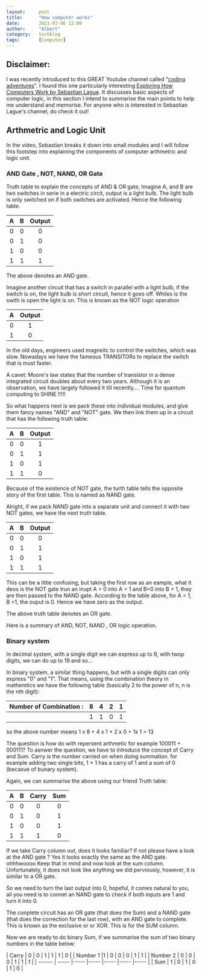 ```yaml
---
layout:     post
title:      "How computer works"
date:       2021-03-06 12:00
author:     "Albert"
category:   techblog
tags:       [Computer]
---
```


<html>
<head>
  <!-- Global site tag (gtag.js) - Google Analytics -->
<script async src="https://www.googletagmanager.com/gtag/js?id=G-QY6RDJK8PM"></script>
<script>
  window.dataLayer = window.dataLayer || [];
  function gtag(){dataLayer.push(arguments);}
  gtag('js', new Date());

  gtag('config', 'G-QY6RDJK8PM');
</script>
  <meta charset="utf-8">
  <meta name="viewport" content="width=device-width">
  <title>MathJax example</title>
  <script src="https://polyfill.io/v3/polyfill.min.js?features=es6"></script>
  <script id="MathJax-script" async
          src="https://cdn.jsdelivr.net/npm/mathjax@3/es5/tex-mml-chtml.js">
  </script>
</head>
<body>
 
</body>
</html>

 
 <h2 class="section-heading">Disclaimer:  </h2>
  
  I was recently introduced to this GREAT Youtube channel called "[coding adventures](https://www.youtube.com/c/SebastianLague/videos)". I found this one particularly interesting [Exploring How Computers Work by Sebastian Lague](https://www.youtube.com/watch?v=QZwneRb-zqA).
  It discusses basic aspects of computer logic, in this section I intend to summarise the main points to help me understand and memorise. For anyone who is interested in Sebastian Lague's channel, do check it out!


 <h2 class="section-heading"> Arthmetric and Logic Unit  </h2>
 In the video, Sebastian breaks it down into small modules and I will follow this footstep into explaining the components of computer arthmetric and logic unit.
 
 <h3 class="section-heading"> AND Gate , NOT, NAND, OR Gate</h3>
 
 Truth table to explain the concepts of AND & OR gate, Imagine A, and B are two switches in serie in a 
 electric circit, output is a light bulb. The light bulb is only switched on if both switches are activated. Hence the following table.
 
  | A  | B | Output    |
| :----: |   :----:   |  :---: |
|  0    |  0    | 0  |
| 0     | 1     | 0  |
| 1     | 0     | 0  |
| 1     | 1     | 1  |

The above denotes an AND gate.

Imagine another circuit that has a switch in parallel with a light bulb, if the switch 
is on, the light bulb is short circuit, hence it goes off. Whiles is the swith is open 
the light is on. This is known as the NOT logic operation

| A | Output    |
| :----: | :---: |
|  0    |  1  |
|  1    |  0  | 

In the old days, engineers used magneitc to control the switches, which was slow. Nowadays
we have the fameous TRANSITORs to replace the switch that is must faster. 

A cavet: Moore's law states that the number of transistor in a dense integrated circuit doubles
about every two years. Although it is an observation, we have largely followed it till recently....
Time for quantum computing to SHINE !!!!!

So what happens next is we pack these into individual modules, and give them fancy names "AND" and "NOT" gate.
We then link them up in a circuit that has the following truth table:


  | A  | B | Output    |
| :----: |   :----:   |  :---: |
|  0    |  0    | 1  |
| 0     | 1     | 1  |
| 1     | 0     | 1  |
| 1     | 1     | 0  |

Because of the existence of NOT gate, the turth table tells the opposite story of the first table. This is named as 
NAND gate. 

Alright, if we pack NAND gate into a separate unit and connect it with two NOT gates, we have the next truth table. 

  | A  | B | Output    |
| :----: |   :----:   |  :---: |
|  0    |  0    | 0  |
| 0     | 1     | 1  |
| 1     | 0     | 1  |
| 1     | 1     | 1  |

This can be a little confusing, but taking the first row as an eample, what it deos is the NOT gate trun an inupt A = 0 into 
A = 1 and B=0 into B = 1, they are then passed to the NAND  gate. According to the table above, for A = 1, B =1, the ouput is 0. Hence 
we have zero as the output. 

The above truth table denotes an OR gate.

Here is a summary of AND, NOT, NAND , OR logic operation. 

 <h3 class="section-heading"> Binary system  </h3>
 
 In decimal system, with a single digit we can express up to 9, with twop digits, we can do up to 19 and so...
 
 In binary system, a similar thing happens, but with a single digits can only express "0" and "1". That means, using the combination theory in mathemtics 
 we have the following table (basically 2 to the power of n, n is the nth digit):
 
 |  Number of Combination :    |  8         | 4       | 2    | 1    |
 |          :----:             |   :----:   |  :---: | :---: | :---: |
 |                             |    1       |   1    |   0   |    1   |
 
 so the above number means 1 x 8 + 4 x 1 + 2 x 0 + 1x 1 = 13
 
 The question is how do with repersent arthmetic for example 100011  + 000111? 
 To asnwer the question, we have to introduce the concept of Carry and Sum. 
 Carry is the number carried on when doing summation. for example adding two single bits, 1 + 1 has a carry of 1 and a sum of 0 (becasue of bunary system).
 
 Again, we can summarise the above using our friend Truth table: 
 
   | A  | B | Carry | Sum |
| :----: |   :----:   |  :---: | :---: |
|  0    |  0    | 0  | 0  |
| 0     | 1     |  0 | 1  |
| 1     | 0     | 0 | 1  |
| 1     | 1     | 1  | 0 |

If we take Carry column out, does it looks familiar? If not please have a look at the AND gate ? Yes it looks exactly the same as the AND gate. ohhhwoooo 
Keep that in mind and now look at the sum column. Unfortunately, it does not look like anything we did perviously, however, it is similar to a OR gate. 

So we need to turn the last output into 0, hopeful, it comes natural to you, all you need is to connet an NAND gate to check if both inputs are 1 and turn it
into 0. 

The conplete circuit has an OR gate (that does the Sum) and a NAND gate (that does the correction for the last row), with an AND gate to complete. This is known as
the exclusive or or XOR. This is for the SUM column. 

Now we are ready to do binary Sum, if we summarise the sum of two binary numbers in the table below: 

|  Carry | 0     | 0     |  1   |   1  |   1  |  0  |
| Number 1 |1     | 0     |   0  |  0   |   1  |   1  |
| Number 2 | 0     | 0     |   0  |  1   |   1  |  1   | 
| ------ | ----- |----- |----- |----- |----- |----- |
| Sum | 1    | 0     |   1  |  0   |   1  |  0   | 
